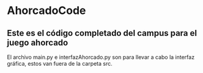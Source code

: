 # AhorcadoCode
Este es el código completado del campus para el juego ahorcado
-
El archivo main.py e interfazAhorcado.py son para llevar a cabo la interfaz gráfica, estos van fuera de la carpeta src.
